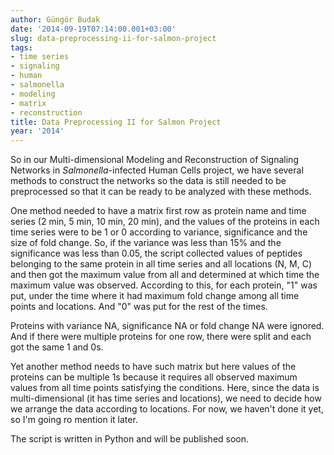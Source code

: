 ```yaml
---
author: Güngör Budak
date: '2014-09-19T07:14:00.001+03:00'
slug: data-preprocessing-ii-for-salmon-project
tags:
- time series
- signaling
- human
- salmonella
- modeling
- matrix
- reconstruction
title: Data Preprocessing II for Salmon Project
year: '2014'
---
```


So in our Multi-dimensional Modeling and Reconstruction of Signaling Networks in *Salmonella*-infected Human Cells project, we have several methods to construct the networks so the data is still needed to be preprocessed so that it can be ready to be analyzed with these methods.

One method needed to have a matrix first row as protein name and time series (2 min, 5 min, 10 min, 20 min), and the values of the proteins in each time series were to be 1 or 0 according to variance, significance and the size of fold change. So, if the variance was less than 15% and the significance was less than 0.05, the script collected values of peptides belonging to the same protein in all time series and all locations (N, M, C) and then got the maximum value from all and determined at which time the maximum value was observed. According to this, for each protein, "1" was put, under the time where it had maximum fold change among all time points and locations. And "0" was put for the rest of the times.

Proteins with variance NA, significance NA or fold change NA were ignored. And if there were multiple proteins for one row, there were split and each got the same 1 and 0s.

Yet another method needs to have such matrix but here values of the proteins can be multiple 1s because it requires all observed maximum values from all time points satisfying the conditions. Here, since the data is multi-dimensional (it has time series and locations), we need to decide how we arrange the data according to locations. For now, we haven't done it yet, so I'm going ro mention it later.

The script is written in Python and will be published soon.
